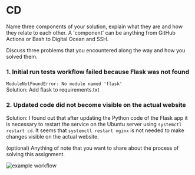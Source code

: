 # CD

Name three components of your solution, explain what they are and how they relate to each other. A 'component' can be anything from GitHub Actions or Bash to Digital Ocean and SSH.

Discuss three problems that you encountered along the way and how you solved them.

### 1. Initial run tests workflow failed because Flask was not found

```ModuleNotFoundError: No module named 'flask'```   
Solution: Add flask to requirements.txt

### 2. Updated code did not become visible on the actual website
Solution: I found out that after updating the Python code of the Flask app it is necessary to restart the service on the Ubuntu server using `systemctl restart cd`. It seems that `systemctl restart nginx` is not needed to make changes visible on the actual website.

(optional) Anything of note that you want to share about the process of solving this assignment.

![example workflow](https://github.com/jellerodenburg/CD/actions/workflows/run-test.yml/badge.svg)
